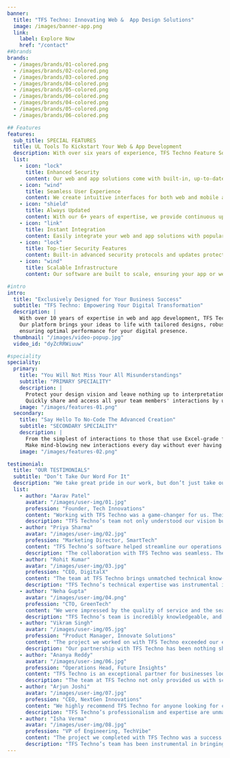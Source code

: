 ```yaml
---
banner:
  title: "TFS Techno: Innovating Web &  App Design Solutions"
  image: /images/banner-app.png
  link:
    label: Explore Now
    href: "/contact"
##brands
brands:
  - /images/brands/01-colored.png
  - /images/brands/02-colored.png
  - /images/brands/03-colored.png
  - /images/brands/04-colored.png
  - /images/brands/05-colored.png
  - /images/brands/06-colored.png
  - /images/brands/04-colored.png
  - /images/brands/05-colored.png
  - /images/brands/06-colored.png

## Features
features:
  sub_title: SPECIAL FEATURES
  title: UL Tools To Kickstart Your Web & App Development
  description: With over six years of experience, TFS Techno Feature Software crafts high-performing web and mobile apps  that bring your ideas to life and help you scale. Our solutions are secure, fast, and easy to use.
  list:
    - icon: "lock"
      title: Enhanced Security
      content: Our web and app solutions come with built-in, up-to-date security features, ensuring your data is always safe and protected.
    - icon: "wind"
      title: Seamless User Experience
      content: We create intuitive interfaces for both web and mobile apps, making sure your users have a smooth and engaging experience.
    - icon: "shield"
      title: Always Updated
      content: With our 6+ years of expertise, we provide continuous updates, making sure your app and website are always optimized and ready for the future.
    - icon: "link"
      title: Instant Integration
      content: Easily integrate your web and app solutions with popular third-party tools and services to enhance functionality and improve productivity.
    - icon: "lock"
      title: Top-tier Security Features
      content: Built-in advanced security protocols and updates protect your business and customers from evolving online threats.
    - icon: "wind"
      title: Scalable Infrastructure
      content: Our software are built to scale, ensuring your app or website grows as your business expands, without any performance hiccups.

#intro
intro:
  title: "Exclusively Designed for Your Business Success"
  subtitle: "TFS Techno: Empowering Your Digital Transformation"
  description: |
    With over 10 years of expertise in web and app development, TFS Techno Features Software crafts innovative solutions that elevate your business. <br/>
    Our platform brings your ideas to life with tailored designs, robust security, and seamless functionality, <br/>
    ensuring optimal performance for your digital presence.
  thumbnail: "/images/video-popup.jpg"
  video_id: "dyZcRRWiuuw"

#speciality
speciality:
  primary:
    title: "You Will Not Miss Your All Misunderstandings"
    subtitle: "PRIMARY SPECIALITY"
    description: |
      Protect your design vision and leave nothing up to interpretation with interaction recipes. <br/>
      Quickly share and access all your team members' interactions by using libraries, ensuring consistency throughout the process.
    image: "/images/features-01.png"
  secondary:
    title: "Say Hello To No-Code The Advanced Creation"
    subtitle: "SECONDARY SPECIALITY"
    description: |
      From the simplest of interactions to those that use Excel-grade formulas, ProtoPie can handle them all. <br/>
      Make mind-blowing new interactions every day without ever having to write any new code.
    image: "/images/features-02.png"

testimonial:
  title: "OUR TESTIMONIALS"
  subtitle: "Don’t Take Our Word For It"
  description: "We take great pride in our work, but don’t just take our word for it. Hear from our satisfied clients about how TFS Techno helped them achieve their business goals. <br/> Discover how we turned their challenges into success stories."
  list:
    - author: "Aarav Patel"
      avatar: "/images/user-img/01.jpg"
      profession: "Founder, Tech Innovations"
      content: "Working with TFS Techno was a game-changer for us. Their expertise and attention to detail were evident in every stage of the project."
      description: "TFS Techno’s team not only understood our vision but also brought fresh, innovative ideas to the table. They delivered an exceptional solution that helped elevate our platform to the next level."
    - author: "Priya Sharma"
      avatar: "/images/user-img/02.jpg"
      profession: "Marketing Director, SmartTech"
      content: "TFS Techno’s software helped streamline our operations and provide an exceptional user experience for our clients."
      description: "The collaboration with TFS Techno was seamless. They understood our goals and worked efficiently to implement solutions that exceeded our expectations. Their approach is both professional and customer-centric."
    - author: "Rohit Kumar"
      avatar: "/images/user-img/03.jpg"
      profession: "CEO, DigitalX"
      content: "The team at TFS Techno brings unmatched technical know-how to the table. They helped us create an innovative platform that stands out in the market."
      description: "TFS Techno’s technical expertise was instrumental in creating a platform that truly differentiates us in the competitive landscape. Their timely support and creative problem-solving were key to our project’s success."
    - author: "Neha Gupta"
      avatar: "/images/user-img/04.png"
      profession: "CTO, GreenTech"
      content: "We were impressed by the quality of service and the seamless collaboration. TFS Techno truly understands the tech landscape."
      description: "TFS Techno’s team is incredibly knowledgeable, and they worked closely with us to deliver a high-quality product that aligns with our company’s needs and goals. Their understanding of the tech industry is top-notch."
    - author: "Vikram Singh"
      avatar: "/images/user-img/05.jpg"
      profession: "Product Manager, Innovate Solutions"
      content: "The project we worked on with TFS Techno exceeded our expectations. Their team’s dedication and expertise made all the difference."
      description: "Our partnership with TFS Techno has been nothing short of extraordinary. Their ability to understand complex requirements and deliver scalable software has helped our product grow exponentially."
    - author: "Ananya Reddy"
      avatar: "/images/user-img/06.jpg"
      profession: "Operations Head, Future Insights"
      content: "TFS Techno is an exceptional partner for businesses looking to grow and innovate. Their projects have helped us scale efficiently."
      description: "The team at TFS Techno not only provided us with scalable web and app solutions but also offered valuable insights into streamlining our operations. Their support has been crucial in helping us achieve sustainable growth."
    - author: "Arjun Joshi"
      avatar: "/images/user-img/07.jpg"
      profession: "CEO, NextGen Innovations"
      content: "We highly recommend TFS Techno for anyone looking for cutting-edge web and app development services. Their professionalism is second to none."
      description: "TFS Techno’s professionalism and expertise are unmatched. They worked with us every step of the way to ensure that the end product met all our requirements and expectations. We couldn’t have asked for a better partner."
    - author: "Isha Verma"
      avatar: "/images/user-img/08.jpg"
      profession: "VP of Engineering, TechVibe"
      content: "The project we completed with TFS Techno was a success thanks to their expertise and consistent delivery of high-quality results."
      description: "TFS Techno’s team has been instrumental in bringing our vision to life. They delivered high-quality results, on time and within budget. Their work ethic and dedication to excellence set them apart from others in the industry."
---
```

